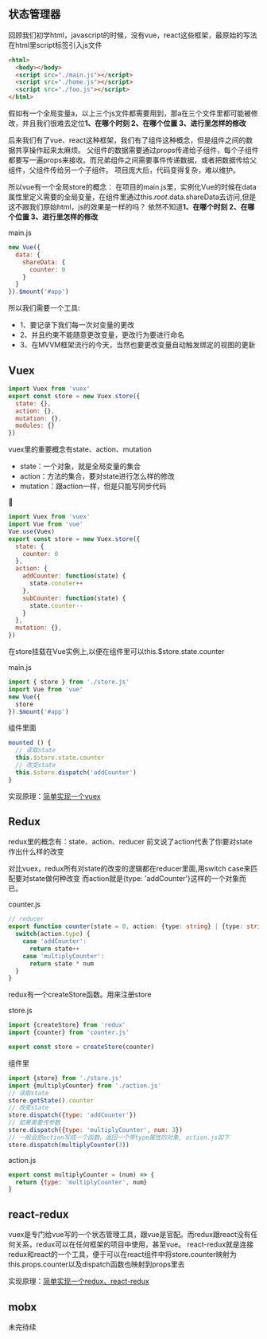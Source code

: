 ## 状态管理器
回顾我们初学html，javascript的时候，没有vue，react这些框架，最原始的写法在html里script标签引入js文件
```html
<html>
  <body></body>
  <script src="./main.js"></script>
  <script src="./home.js"></script>
  <script src="./foo.js"></script>
</html>
```
假如有一个全局变量a，以上三个js文件都需要用到，那a在三个文件里都可能被修改，并且我们很难去定位**1、在哪个时刻 2、在哪个位置 3、进行里怎样的修改**

后来我们有了vue、react这种框架，我们有了组件这种概念，但是组件之间的数据共享操作起来太麻烦。
父组件的数据需要通过props传递给子组件，每个子组件都要写一遍props来接收。而兄弟组件之间需要事件传递数据，或者把数据传给父组件，父组件传给另一个子组件。
项目庞大后，代码变得复杂，难以维护。

所以vue有一个全局store的概念：
在项目的main.js里，实例化Vue的时候在data属性里定义需要的全局变量，在组件里通过this.$root.$data.shareData去访问,但是这不跟我们原始html，js的效果是一样的吗？
依然不知道**1、在哪个时刻 2、在哪个位置 3、进行里怎样的修改**

main.js
```javascript
new Vue({
  data: {
    shareData: {
      counter: 0
    }
  }
}).$mount('#app')
```
所以我们需要一个工具:
* 1、要记录下我们每一次对变量的更改
* 2、并且约束不能随意更改变量，更改行为要进行命名
* 3、在MVVM框架流行的今天，当然也要更改变量自动触发绑定的视图的更新

## Vuex
```javascript
import Vuex from 'vuex'
export const store = new Vuex.store({
  state: {},
  action: {},
  mutation: {},
  modules: {}
})
```
vuex里的重要概念有state、action、mutation
* state：一个对象，就是全局变量的集合
* action：方法的集合，要对state进行怎么样的修改
* mutation：跟action一样，但是只能写同步代码

🌰
```javascript
import Vuex from 'vuex'
import Vue from 'vue'
Vue.use(Vuex)
export const store = new Vuex.store({
  state: {
    counter: 0
  },
  action: {
    addCounter: function(state) {
      state.conuter++
    },
    subCounter: function(state) {
      state.counter--
    }
  },
  mutation: {},
})
```
在store挂载在Vue实例上,以便在组件里可以this.$store.state.counter

main.js
```javascript
import { store } from './store.js'
import Vue from 'vue'
new Vue({
  store
}).$mount('#app')
```
组件里面
```javascript
mounted () {
  // 读取state
  this.$store.state.counter
  // 改变state
  this.$store.dispatch('addCounter')
}
```
实现原理：[简单实现一个vuex](https://github.com/fairySusan/vuex-demo)

## Redux
redux里的概念有：state、action、reducer
前文说了action代表了你要对state作出什么样的改变

对比vuex，redux所有对state的改变的逻辑都在reducer里面,用switch case来匹配要对state做何种改变
而action就是{type: 'addCounter'}这样的一个对象而已。

counter.js
```typescript
// reducer
export function counter(state = 0, action: {type: string} | {type: string; num: number}) {
  switch(action.type) {
    case 'addCounter':
      return state++
    case 'multiplyCounter':
      return state * num
  }
}
```

redux有一个createStore函数。用来注册store

store.js
```javascript
import {createStore} from 'redux'
import {counter} from 'counter.js'

export const store = createStore(counter)
```

组件里
```javascript
import {store} from './store.js'
import {multiplyCounter} from './action.js'
// 读取state
store.getState().counter
// 改变state
store.dispatch({type: 'addCounter'})
// 如果需要传参数
store.dispatch({type: 'multiplyCounter', num: 3})
// 一般会把action写成一个函数，返回一个带type属性的对象, action.js如下
store.dispatch(multiplyCounter(3))
```
action.js
```javascript
export const multiplyCounter = (num) => { 
  return {type: 'multiplyCounter', num}
}
```
## react-redux
vuex是专门给vue写的一个状态管理工具，跟vue是官配。而redux跟react没有任何关系，redux可以在任何框架的项目中使用，甚至vue。
react-redux就是连接redux和react的一个工具，便于可以在react组件中将store.counter映射为this.props.counter以及dispatch函数也映射到props里去

实现原理：[简单实现一个redux、react-redux](https://github.com/fairySusan/redux-demo)


## mobx

未完待续